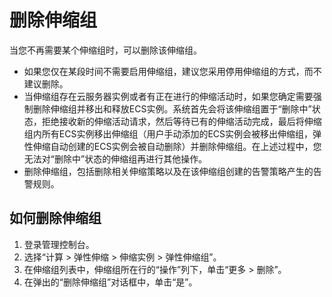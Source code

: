 # 删除伸缩组<a name="ZH-CN_TOPIC_0042018375"></a>

当您不再需要某个伸缩组时，可以删除该伸缩组。

-   如果您仅在某段时间不需要启用伸缩组，建议您采用停用伸缩组的方式，而不建议删除。
-   当伸缩组存在云服务器实例或者有正在进行的伸缩活动时，如果您确定需要强制删除伸缩组并移出和释放ECS实例。系统首先会将该伸缩组置于“删除中”状态，拒绝接收新的伸缩活动请求，然后等待已有的伸缩活动完成，最后将伸缩组内所有ECS实例移出伸缩组（用户手动添加的ECS实例会被移出伸缩组，弹性伸缩自动创建的ECS实例会被自动删除）并删除伸缩组。在上述过程中，您无法对“删除中”状态的伸缩组再进行其他操作。
-   删除伸缩组，包括删除相关伸缩策略以及在该伸缩组创建的告警策略产生的告警规则。

## 如何删除伸缩组<a name="section1959939911151"></a>

1.  登录管理控制台。
2.  选择“计算 \> 弹性伸缩 \> 伸缩实例 \> 弹性伸缩组”。
3.  在伸缩组列表中，伸缩组所在行的“操作”列下，单击“更多 \> 删除”。
4.  在弹出的“删除伸缩组”对话框中，单击“是”。

